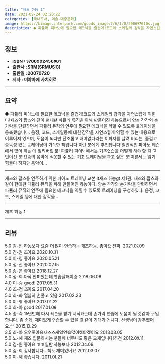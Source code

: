 ```yaml
---
title: "재즈 하농 1"
date: 2021-09-24 02:20:22
categories: [국내도서, 예술-대중문화]
image: https://bimage.interpark.com/goods_image/7/6/1/0/200697610s.jpg
description: ● 파퓰러 피아노에 필요한 테크닉을 즐겁게!코드와 스케일의 감각을 자연스럽게 익힌다!재즈와 팝스와 같이 현대판 파퓰러 뮤직을 위해 만들어진 하농으로써 양손 각각의 손가락을 단련하면서 파퓰러 뮤직의 연주에 필요한 테크닉을 익힐 수 있도록 트레이닝을 응축했습니다. 음정, 코드, 스케일등에
---
```


## **정보**

- **ISBN : 9788992456081**
- **출판사 : SRM(SRMUSIC)**
- **출판일 : 20070720**
- **저자 : 미야마에 사치히로**

------



## **요약**

●  파퓰러 피아노에 필요한 테크닉을 즐겁게!코드와 스케일의 감각을 자연스럽게 익힌다!재즈와 팝스와 같이 현대판 파퓰러 뮤직을 위해 만들어진 하농으로써 양손 각각의 손가락을 단련하면서 파퓰러 뮤직의 연주에 필요한 테크닉을 익힐 수 있도록 트레이닝을 응축했습니다. 음정, 코드, 스케일등에 대한 감각을 자연스럽게 익힐 수 있는 내용으로 이루어져 있으며, 도움이 되지만 단조롭고 재미없다라는 이미지를 날려 버리는, 즐겁고 중독성 있는 트레이닝이 가득한 책입니다.이런 분에게 추천합니다!일반적인 피아노 레슨에서 많이 하는 에 질려버린 분! 파퓰러 피아노에서는 기초연습을 어떻게 해야 할 지 고민이신 분!요즘의 음악에 적용할 수 있는 기초 트레이닝을 하고 싶은 분!이론서는 읽기 힘들다 하지만 음악이...

------

재즈와 팝스를 연주하기 위한 피아노 트레이닝 교본 lt재즈 하농gt 제1권. 재즈와 팝스와 같이 현대판 파퓰러 뮤직을 위해 만들어진 하농이다. 양손 각각의 손가락을 단련하면서 파퓰러 뮤직의 연주에 필요한 테크닉을 익힐 수 있도록 트레이닝을 구성하였다. 음정, 코드, 스케일 등에 대한 감각을... 

------


재즈 하농 1 

------


## **리뷰** 

5.0 김-빈 하농보다 요즘 더 많이 연습하는 재즈하농. 
좋아요 진짜. 2021.07.09 <br/>5.0 김-원 조아요 2020.10.31 <br/>5.0 이-영 좋아요 2020.05.21 <br/>5.0 정-진 좋아요 2020.02.15 <br/>5.0 송-은 좋아요 2018.12.27 <br/>5.0 정-희 아직 안펴봤는데 연습잘해야죵 2018.06.08 <br/>4.0 이-승 good! 2017.05.31 <br/>4.0 조-정 조아요 2017.04.20 <br/>5.0 최-화 열심히 손풀고 있음 2017.02.23 <br/>5.0 이-영 좋아요 2017.01.22 <br/>5.0 최-아 good 2017.01.06 <br/>4.5 송-숙 15년만에 다시 레슨을 받기 시작하는데 손가락 연습에 도움이 될 것같아 구입합니다. 좀 쉽게, 재미있게 연습할 수 있을 것 같아 기대가 됩니다. 선생님이 강추했어요.^^ 2015.10.29 <br/>3.5 최-아 오우좋아요재즈스케일연습많이해야겠어요 2013.03.05 <br/>5.0 노-혜 재즈 입문하시는 분들께 너무나도 좋은 교재입니다!추천 2012.09.11 <br/>5.0 김-원 좋아요 ㅎㅎ일반 하농보다 2012.04.09 <br/>5.0 김-희  감사합니다.. 책도 재미있어요 2012.03.07 <br/>5.0 이-혜 좋습니다. 2011.01.21 <br/>